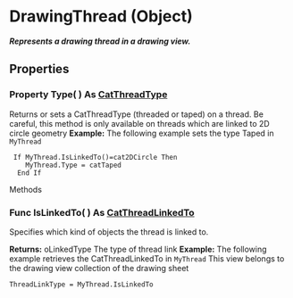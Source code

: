 # DrawingThread (Object)

**_Represents a drawing thread in a drawing view._**

## Properties

### Property **Type**( ) As [CatThreadType](../DraftingInterfaces/enum_CatThreadType_35594.md)

Returns or sets a CatThreadType (threaded or taped) on a thread. Be careful, this method is only available on threads which are linked to 2D circle geometry  **Example:**      The following example sets the type Taped in `MyThread`

```VBScript
 If MyThread.IsLinkedTo()=cat2DCircle Then
    MyThread.Type = catTaped
  End If

```

Methods

### Func **IsLinkedTo**( ) As [CatThreadLinkedTo](../DraftingInterfaces/enum_CatThreadLinkedTo_59064.md)

Specifies which kind of objects the thread is linked to.

**Returns:**      oLinkedType The type of thread link  **Example:**      The following example retrieves the CatThreadLinkedTo in `MyThread` This view belongs to the drawing view collection of the drawing sheet

```VBScript
ThreadLinkType = MyThread.IsLinkedTo

```